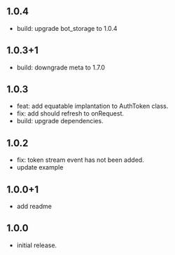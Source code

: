 

## 1.0.4

* build: upgrade bot_storage to 1.0.4 

## 1.0.3+1

* build: downgrade meta to 1.7.0

## 1.0.3

* feat: add equatable implantation to AuthToken class.
* fix: add should refresh to onRequest.
* build: upgrade dependencies.


## 1.0.2

* fix: token stream  event has not been added.
* update example


## 1.0.0+1

* add readme

## 1.0.0

* initial release.
